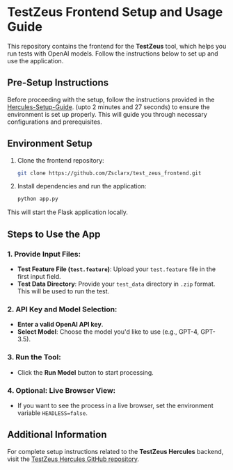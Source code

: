 # TestZeus Frontend Setup and Usage Guide

This repository contains the frontend for the **TestZeus** tool, which helps you run tests with OpenAI models. Follow the instructions below to set up and use the application.

## Pre-Setup Instructions

Before proceeding with the setup, follow the instructions provided in the [Hercules-Setup-Guide](https://www.youtube.com/watch?v=9D-SZGoDrfc). (upto 2 minutes and 27 seconds) to ensure the environment is set up properly. This will guide you through necessary configurations and prerequisites.

## Environment Setup

1. Clone the frontend repository:
   ```bash
   git clone https://github.com/Zsclarx/test_zeus_frontend.git
2. Install dependencies and run the application:
    ```bash
    python app.py
This will start the Flask application locally.

## Steps to Use the App

### 1. Provide Input Files:
- **Test Feature File (`test.feature`)**: Upload your `test.feature` file in the first input field.
- **Test Data Directory**: Provide your `test_data` directory in `.zip` format. This will be used to run the test.

### 2. API Key and Model Selection:
- **Enter a valid OpenAI API key**.
- **Select Model**: Choose the model you'd like to use (e.g., GPT-4, GPT-3.5).

### 3. Run the Tool:
- Click the **Run Model** button to start processing.

### 4. Optional: Live Browser View:
- If you want to see the process in a live browser, set the environment variable `HEADLESS=false`.


## Additional Information

For complete setup instructions related to the **TestZeus Hercules** backend, visit the [TestZeus Hercules GitHub repository](https://github.com/test-zeus-ai/testzeus-hercules).




